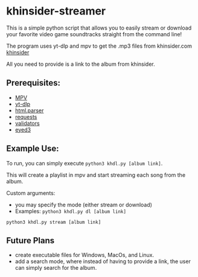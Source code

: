 # khinsider-streamer

This is a simple python script that allows you to easily stream or download your favorite video game soundtracks straight from the command line!

The program uses yt-dlp and mpv to get the .mp3 files from khinsider.com [khinsider](https://downloads.khinsider.com/)

All you need to provide is a link to the album from khinsider.

## Prerequisites: 

* [MPV](https://mpv.io)
* [yt-dlp](https://github.com/yt-dlp/yt-dlp)
* [html.parser](https://docs.python.org/3/library/html.parser.html#module-html.parser)
* [requests](https://pypi.org/project/requests/)
* [validators](https://pypi.org/project/validators/)
* [eyed3](https://pypi.org/project/eyed3/)

## Example Use: 

To run, you can simply execute `python3 khdl.py [album link]`.

This will create a playlist in mpv and start streaming each song from the album.

Custom arguments:
* you may specify the mode (either stream or download)
* Examples: 
`python3 khdl.py dl [album link]`

`python3 khdl.py stream [album link]`

## Future Plans

* create executable files for Windows, MacOs, and Linux.
* add a search mode, where instead of having to provide a link, the user can simply search for the album.